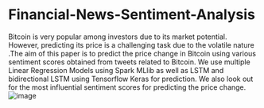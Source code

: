 # Financial-News-Sentiment-Analysis

Bitcoin is very popular among investors due to its market potential. However, predicting its price is a challenging task due to the volatile nature .The aim of this paper is to predict the price change in Bitcoin using various sentiment scores obtained from tweets related to Bitcoin. We use multiple Linear Regression Models using Spark MLlib as well as LSTM and bidirectional LSTM using Tensorflow Keras for prediction. We also look out for the most influential sentiment scores for predicting the price change.   
![image](https://user-images.githubusercontent.com/93195979/169679766-c219222c-6203-45e4-b498-7ade961da337.png)
